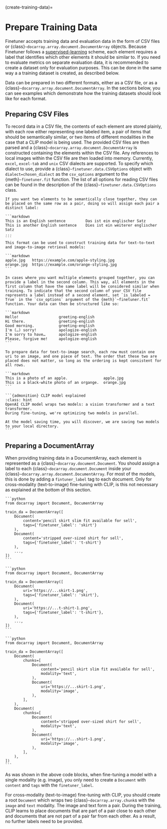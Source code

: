 (create-training-data)=
# Prepare Training Data

Finetuner accepts training data and evaluation data in the form of CSV files 
or {class}`~docarray.array.document.DocumentArray` objects.
Because Finetuner follows a [supervised-learning](https://en.wikipedia.org/wiki/Supervised_learning) scheme, each element requires a label that identifies which other elements it should be similar to. 
If you need to evaluate metrics on separate evaluation data, it is recommended to create a dataset only for evaluation purposes. This can be done in the same way a a training dataset is created, as described below.

Data can be prepared in two different formats, either as a CSV file, or as a {class}`~docarray.array.document.DocumentArray`. In the sections below, you can see examples which demonstrate how the training datasets should look like for each format.

## Preparing CSV Files

To record data in a CSV file, the contents of each element are stored plainly, with each row either representing one labeled item, a pair of items that should be semantically similar, or two items of different modalities in the case that a CLIP model is being used. The provided CSV files are then parsed and a {class}`~docarray.array.document.DocumentArray` is constructed containing the elements within the CSV file. Any references to local images within the CSV file are then loaded into memory.
Currently, `excel`, `excel-tab` and `unix` CSV dialects are supported. To specify which dialect to use, provide a {class}`~finetuner.data.CSVOptions` object with `dialect=chosen_dialect` as the `csv_options` argument to the {meth}`~finetuner.fit` function. The list of all options for reading CSV files can be found in the description of the {class}`~finetuner.data.CSVOptions` class.


````{tab} two elements per row
If you want two elements to be semantically close together, they can be placed on the same row as a pair, doing so will assign each pair a distinct label:

```markdown
This is an English sentence         Das ist ein englischer Satz
This is another English sentence    Dies ist ein weiterer englischer Satz
...
```
This format can be used to construct training data for text-to-text and image-to-image retrieval models:

```markdown
apple.jpg   https://example.com/apple-styling.jpg
orange.jpg  https://example.com/orange-styling.jpg
```
````

````{tab} Labeled data
In cases where you want multiple elements grouped together, you can provide a label in the second column. This way, all elements in the first column that have the same label will be considered similar when training. To indicate that the second column of your CSV file represents a label instead of a second element, set `is_labeled = True` in the `csv_options` argument of the {meth}`~finetuner.fit` function. Your data can then be structured like so:

```markdown
Hello!                  greeting-english
Hi there.               greeting-english
Good morning.           greeting-english
I'm (…) sorry!          apologize-english
I'm sorry to have…      apologize-english
Please, forgive me!     apologize-english
```
````

````{tab} text-to-image search using CLIP
To prepare data for text-to-image search, each row must contain one uri to an image, and one piece of text. The order that these two are placed does not matter, so long as the ordering is kept consistent for all rows.

```markdown
This is a photo of an apple.                apple.jpg
This is a black-white photo of an organge.  orange.jpg
```

```{admonition} CLIP model explained
:class: hint
OpenAI CLIP model wraps two models: a vision transformer and a text transformer.
During fine-tuning, we're optimizing two models in parallel.

At the model saving time, you will discover, we are saving two models to your local directory. 
```

````



## Preparing a DocumentArray
When providing training data in a DocumentArray, each element is represented as a {class}`~docarray.document.Document`. You should assign a label to each {class}`~docarray.document.Document` inside your {class}`~docarray.array.document.DocumentArray`.
For most of the models, this is done by adding a `fintuner_label` tag to each document.
Only for cross-modality (text-to-image) fine-tuning with CLIP, is this not necessary as explained at the bottom of this section.


````{tab} text-to-text search
```python
from docarray import Document, DocumentArray

train_da = DocumentArray([
    Document(
        content='pencil skirt slim fit available for sell',
        tags={'finetuner_label': 'skirt'}
    ),
    Document(
        content='stripped over-sized shirt for sell',
        tags={'finetuner_label': 't-shirt'}
    ),
    ...,
])
```
````
````{tab} image-to-image search
```python
from docarray import Document, DocumentArray

train_da = DocumentArray([
    Document(
        uri='https://...skirt-1.png',
        tags={'finetuner_label': 'skirt'},
    ),
    Document(
        uri='https://...t-shirt-1.png',
        tags={'finetuner_label': 't-shirt'},
    ),
    ...,
])
```
````
````{tab} text-to-image search on CLIP
```python
from docarray import Document, DocumentArray

train_da = DocumentArray([
    Document(
        chunks=[
            Document(
                content='pencil skirt slim fit available for sell',
                modality='text',
            ),
            Document(
                uri='https://...skirt-1.png',
                modality='image',
            ),
        ],
    ),
    Document(
        chunks=[
            Document(
                content='stripped over-sized shirt for sell',
                modality='text',
            ),
            Document(
                uri='https://...shirt-1.png',
                modality='image',
            ),
        ],
    ),
])
```
````

As was shown in the above code blocks,
when fine-tuning a model with a single modality (e.g. image),
you only need to create a `Document` with `content` and `tags` with the `finetuner_label`.

For cross-modality (text-to-image) fine-tuning with CLIP,
you should create a root `Document` which wraps two {class}`~docarray.array.chunk`s with the `image` and `text` modality.
The image and text form a pair.
During the training, CLIP learns to place documents that are part of a pair close to
each other and documents that are not part of a pair far from each other.
As a result, no further labels need to be provided.
